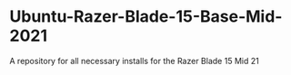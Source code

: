 # Ubuntu-Razer-Blade-15-Base-Mid-2021
A repository for all necessary installs for the Razer Blade 15 Mid 21
